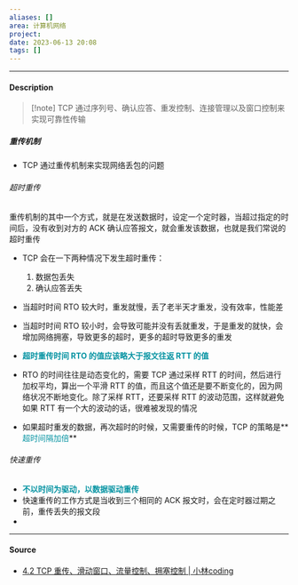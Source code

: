 ```yaml
---
aliases: []
area: 计算机网络
project: 
date: 2023-06-13 20:08
tags: []
---
```

---
#### Description
> [!note] TCP 通过序列号、确认应答、重发控制、连接管理以及窗口控制来实现可靠性传输

##### 重传机制
- TCP 通过重传机制来实现网络丢包的问题
###### 超时重传
重传机制的其中一个方式，就是在发送数据时，设定一个定时器，当超过指定的时间后，没有收到对方的 ACK 确认应答报文，就会重发该数据，也就是我们常说的超时重传

- TCP 会在一下两种情况下发生超时重传：
    1. 数据包丢失
    2. 确认应答丢失

- 当超时时间 RTO 较大时，重发就慢，丢了老半天才重发，没有效率，性能差
- 当超时时间 RTO 较小时，会导致可能并没有丢就重发，于是重发的就快，会增加网络拥塞，导致更多的超时，更多的超时导致更多的重发

- **<font color="#0593A2">超时重传时间 RTO 的值应该略大于报文往返 RTT 的值</font>**

- RTO 的时间往往是动态变化的，需要 TCP 通过采样 RTT 的时间，然后进行加权平均，算出一个平滑 RTT 的值，而且这个值还是要不断变化的，因为网络状况不断地变化。除了采样 RTT，还要采样 RTT 的波动范围，这样就避免如果 RTT 有一个大的波动的话，很难被发现的情况

- 如果超时重发的数据，再次超时的时候，又需要重传的时候，TCP 的策略是**<font color="#0593A2">超时间隔加倍</font>**

###### 快速重传
- **<font color="#0593A2">不以时间为驱动，以数据驱动重传</font>**
- 快速重传的工作方式是当收到三个相同的 ACK 报文时，会在定时器过期之前，重传丢失的报文段
- 



---
#### Source
- [4.2 TCP 重传、滑动窗口、流量控制、拥塞控制 | 小林coding](https://xiaolincoding.com/network/3_tcp/tcp_feature.html#%E8%B6%85%E6%97%B6%E9%87%8D%E4%BC%A0)